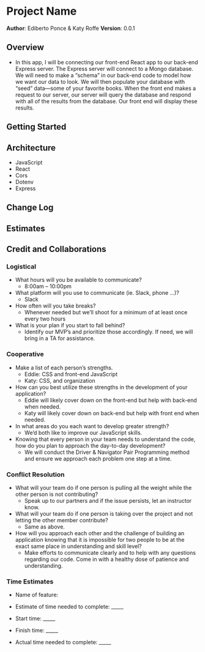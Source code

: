 # Project Name

**Author**: Ediberto Ponce & Katy Roffe
**Version**: 0.0.1

## Overview

- In this app, I will be connecting our front-end React app to our back-end Express server. The Express server will connect to a Mongo database. We will need to make a “schema” in our back-end code to model how we want our data to look. We will then populate your database with “seed” data—some of your favorite books. When the front end makes a request to our server, our server will query the database and respond with all of the results from the database. Our front end will display these results.

## Getting Started
<!-- What are the steps that a user must take in order to build this app on their own machine and get it running? -->

## Architecture

- JavaScript
- React
- Cors
- Dotenv
- Express

## Change Log

<!-- Use this area to document the iterative changes made to your application as each feature is successfully implemented. Use time stamps. Here's an example:

01-01-2001 4:59pm - Application now has a fully-functional express server, with a GET route for the location resource. -->

## Estimates
<!-- See below -->

## Credit and Collaborations

### Logistical

- What hours will you be available to communicate?
  - 8:00am – 10:00pm
- What platform will you use to communicate (ie. Slack, phone …)?
  - Slack
- How often will you take breaks?
  - Whenever needed but we’ll shoot for a minimum of at least once every two hours
- What is your plan if you start to fall behind?
  - Identify our MVP’s and prioritize those accordingly. If need, we will bring in a TA for assistance.

### Cooperative

- Make a list of each person’s strengths.
  - Eddie: CSS and front-end JavaScript
  - Katy: CSS, and organization
- How can you best utilize these strengths in the development of your application?
  - Eddie will likely cover down on the front-end but help with back-end when needed.
  - Katy will likely cover down on back-end but help with front end when needed.
- In what areas do you each want to develop greater strength?
  - We’d both like to improve our JavaScript skills.
- Knowing that every person in your team needs to understand the code, how do you plan to approach the day-to-day development?
  - We will conduct the Driver & Navigator Pair Programming  method and ensure we approach each problem one step at a time.
  
### Conflict Resolution

- What will your team do if one person is pulling all the weight while the other person is not contributing?
  - Speak up to our partners and if the issue persists, let an instructor know.
- What will your team do if one person is taking over the project and not letting the other member contribute?
  - Same as above.
- How will you approach each other and the challenge of building an application knowing that it is impossible for two people to be at the exact same place in understanding and skill level?
  - Make efforts to communicate clearly and to help with any questions regarding our code. Come in with a healthy dose of patience and understanding.

### Time Estimates

- Name of feature:

- Estimate of time needed to complete: _____

- Start time: _____

- Finish time: _____

- Actual time needed to complete: _____
